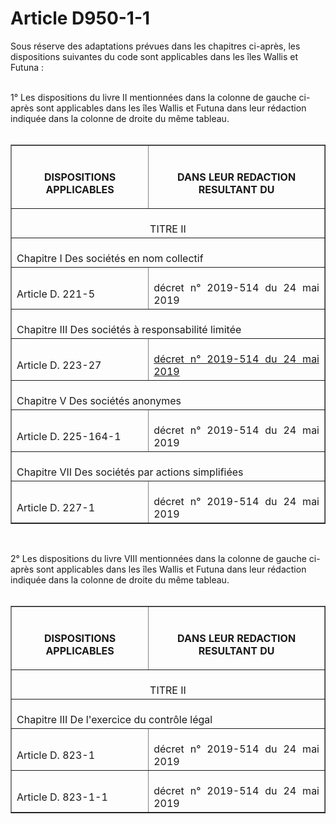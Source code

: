 # Article D950-1-1

<p>Sous réserve des adaptations prévues dans les chapitres ci-après, les dispositions suivantes du code sont applicables dans les îles Wallis et Futuna :<br/><br/>

1° Les dispositions du livre II mentionnées dans la colonne de gauche ci-après sont applicables dans les îles Wallis et Futuna dans leur rédaction indiquée dans la colonne de droite du même tableau.<br/><br/></p><center><table border='1'><tbody><tr><th><br/>

DISPOSITIONS APPLICABLES</th><th><br/>

DANS LEUR REDACTION RESULTANT DU</th></tr><tr><td colspan='2' align='center'><br/>TITRE II </td></tr><tr><td colspan='2' align='left'><br/>Chapitre I Des sociétés en nom collectif </td></tr><tr><td align='justify'><br/>Article D. 221-5 </td><td align='justify'><br/>décret n° 2019-514 du 24 mai 2019 </td></tr><tr><td colspan='2' align='justify'><br/>Chapitre III Des sociétés à responsabilité limitée </td></tr><tr><td align='justify'><br/>Article D. 223-27 </td><td align='justify'><br/><a href='/affichTexte.do?cidTexte=JORFTEXT000038505937&categorieLien=cid'>décret n° 2019-514 du 24 mai 2019 </a></td></tr><tr><td colspan='2' align='justify'><br/>Chapitre V Des sociétés anonymes </td></tr><tr><td align='justify'><br/>Article D. 225-164-1 </td><td align='justify'><br/>décret n° 2019-514 du 24 mai 2019 </td></tr><tr><td colspan='2' align='justify'><br/>Chapitre VII Des sociétés par actions simplifiées </td></tr><tr><td align='justify'><br/>Article D. 227-1 </td><td align='justify'><br/>décret n° 2019-514 du 24 mai 2019 </td></tr></tbody></table></center><p><br/>

2° Les dispositions du livre VIII mentionnées dans la colonne de gauche ci-après sont applicables dans les îles Wallis et Futuna dans leur rédaction indiquée dans la colonne de droite du même tableau.<br/><br/></p><center><table border='1'><tbody><tr><th><br/>

DISPOSITIONS APPLICABLES</th><th><br/>

DANS LEUR REDACTION RESULTANT DU</th></tr><tr><td colspan='2' align='center'><br/>TITRE II </td></tr><tr><td colspan='2' align='justify'><br/>Chapitre III De l'exercice du contrôle légal</td></tr><tr><td align='justify'><br/>Article D. 823-1 </td><td align='justify'><br/>décret n° 2019-514 du 24 mai 2019 </td></tr><tr><td align='justify'><br/>Article D. 823-1-1 </td><td align='justify'><br/>décret n° 2019-514 du 24 mai 2019 <br/></td></tr></tbody></table></center><p><br/></p>